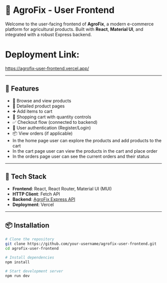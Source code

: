 # 🌿 AgroFix - User Frontend

Welcome to the user-facing frontend of **AgroFix**, a modern e-commerce platform for agricultural products. Built with **React**, **Material UI**, and integrated with a robust Express backend.

# Deployment Link:
https://agrofix-user-frontend.vercel.app/

---

## 🚀 Features

- 🛒 Browse and view products
- 📄 Detailed product pages
- ➕ Add items to cart
- 🧺 Shopping cart with quantity controls
- ✅ Checkout flow (connected to backend)
- 🔐 User authentication (Register/Login)
- 📦 View orders (if applicable)
- In the home page user can explore the products and add products to the cart
- In the cart page user can view the products in the cart and place order
- In the orders page user can see the current orders and their status


---

## 🧱 Tech Stack

- **Frontend**: React, React Router, Material UI (MUI)
- **HTTP Client**: Fetch API
- **Backend**: [AgroFix Express API](https://agrofix-backend-one.vercel.app/api)
- **Deployment**: Vercel

---

## 📦 Installation

```bash
# Clone the repository
git clone https://github.com/your-username/agrofix-user-frontend.git
cd agrofix-user-frontend

# Install dependencies
npm install

# Start development server
npm run dev
